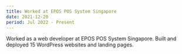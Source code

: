 ```yaml
---
title: Worked at EPOS POS System Singapore
date: 2021-12-20
period: Jul 2022 - Present
---
```


Worked as a web developer at EPOS POS System Singapore. Built and deployed 15 WordPress websites and landing pages.